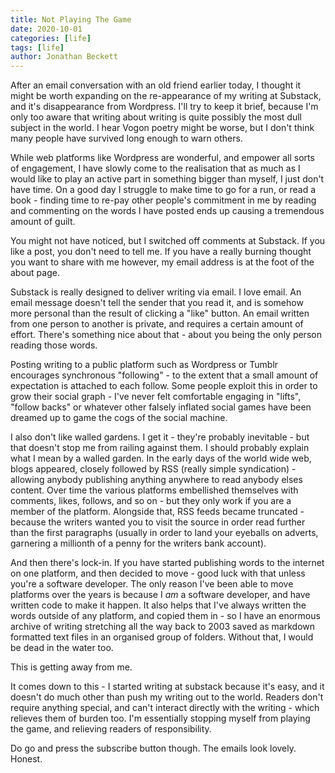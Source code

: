 ```yaml
---
title: Not Playing The Game
date: 2020-10-01
categories: [life]
tags: [life]
author: Jonathan Beckett
---
```


After an email conversation with an old friend earlier today, I thought it might be worth expanding on the re-appearance of my writing at Substack, and it's disappearance from Wordpress. I'll try to keep it brief, because I'm only too aware that writing about writing is quite possibly the most dull subject in the world. I hear Vogon poetry might be worse, but I don't think many people have survived long enough to warn others.

While web platforms like Wordpress are wonderful, and empower all sorts of engagement, I have slowly come to the realisation that as much as I would like to play an active part in something bigger than myself, I just don't have time. On a good day I struggle to make time to go for a run, or read a book - finding time to re-pay other people's commitment in me by reading and commenting on the words I have posted ends up causing a tremendous amount of guilt.

You might not have noticed, but I switched off comments at Substack. If you like a post, you don't need to tell me. If you have a really burning thought you want to share with me however, my email address is at the foot of the about page.

Substack is really designed to deliver writing via email. I love email. An email message doesn't tell the sender that you read it, and is somehow more personal than the result of clicking a "like" button. An email written from one person to another is private, and requires a certain amount of effort. There's something nice about that - about you being the only person reading those words.

Posting writing to a public platform such as Wordpress or Tumblr encourages synchronous "following" - to the extent that a small amount of expectation is attached to each follow. Some people exploit this in order to grow their social graph - I've never felt comfortable engaging in "lifts", "follow backs" or whatever other falsely inflated social games have been dreamed up to game the cogs of the social machine.

I also don't like walled gardens. I get it - they're probably inevitable - but that doesn't stop me from railing against them. I should probably explain what I mean by a walled garden. In the early days of the world wide web, blogs appeared, closely followed by RSS (really simple syndication) - allowing anybody publishing anything anywhere to read anybody elses content. Over time the various platforms embellished themselves with comments, likes, follows, and so on - but they only work if you are a member of the platform. Alongside that, RSS feeds became truncated - because the writers wanted you to visit the source in order read further than the first paragraphs (usually in order to land your eyeballs on adverts, garnering a millionth of a penny for the writers bank account).

And then there's lock-in. If you have started publishing words to the internet on one platform, and then decided to move - good luck with that unless you're a software developer. The only reason I've been able to move platforms over the years is because I *am* a software developer, and have written code to make it happen. It also helps that I've always written the words outside of any platform, and copied them in - so I have an enormous archive of writing stretching all the way back to 2003 saved as markdown formatted text files in an organised group of folders. Without that, I would be dead in the water too.

This is getting away from me.

It comes down to this - I started writing at substack because it's easy, and it doesn't do much other than push my writing out to the world. Readers don't require anything special, and can't interact directly with the writing - which relieves them of burden too. I'm essentially stopping myself from playing the game, and relieving readers of responsibility.

Do go and press the subscribe button though. The emails look lovely. Honest.
